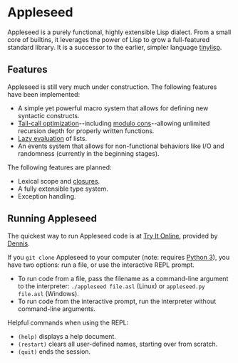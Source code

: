 # Appleseed

Appleseed is a purely functional, highly extensible Lisp dialect. From a small core of builtins, it leverages the power of Lisp to grow a full-featured standard library. It is a successor to the earlier, simpler language [tinylisp](https://github.com/dloscutoff/Esolangs/tree/master/tinylisp).

## Features

Appleseed is still very much under construction. The following features have been implemented:

- A simple yet powerful macro system that allows for defining new syntactic constructs.
- [Tail-call optimization](https://en.wikipedia.org/wiki/Tail_call)--including [modulo cons](https://en.wikipedia.org/wiki/Tail_call#Tail_recursion_modulo_cons)--allowing unlimited recursion depth for properly written functions.
- [Lazy evaluation](https://en.wikipedia.org/wiki/Lazy_evaluation) of lists.
- An events system that allows for non-functional behaviors like I/O and randomness (currently in the beginning stages).

The following features are planned:

- Lexical scope and [closures](https://en.wikipedia.org/wiki/Closure_(computer_programming)).
- A fully extensible type system.
- Exception handling.

## Running Appleseed

The quickest way to run Appleseed code is at [Try It Online](https://tio.run/##DcjBDYAgDAXQu1MUTjRxEDfwXNNvYlKBQOP6lXd80rthAhpRFDdNl@FpIyom76VCBR@q85p1fTzVE@UDZm2nsw3TlJk54gc), provided by [Dennis](https://github.com/DennisMitchell).

If you `git clone` Appleseed to your computer (note: requires [Python 3](https://www.python.org/downloads/)), you have two options: run a file, or use the interactive REPL prompt.

- To run code from a file, pass the filename as a command-line argument to the interpreter: `./appleseed file.asl` (Linux) or `appleseed.py file.asl` (Windows).
- To run code from the interactive prompt, run the interpreter without command-line arguments.

Helpful commands when using the REPL:

- `(help)` displays a help document.
- `(restart)` clears all user-defined names, starting over from scratch.
- `(quit)` ends the session.
